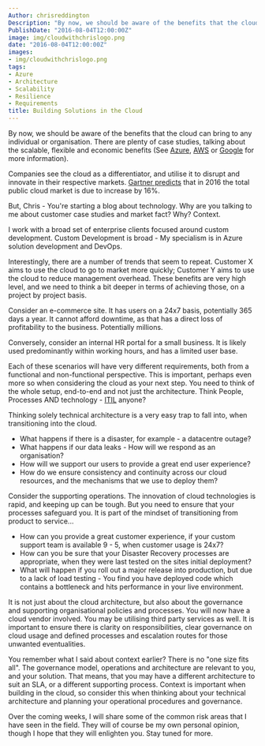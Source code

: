 ```yaml
---
Author: chrisreddington
Description: "By now, we should be aware of the benefits that the cloud can bring to any individual or organisaton. There are plenty of case studies, talking about the scalable, flexible and economic benefits. Companies see the cloud as a differentiator, and utilise it to disrupt and innovate in their respective markets. Gartner predicts that in 2016 the total public cloud market is due to increase by 16%. But, Chris - You're starting a blog about technology. Why are you talking to me about customer case studies and market fact? Why? Context."
PublishDate: "2016-08-04T12:00:00Z"
image: img/cloudwithchrislogo.png
date: "2016-08-04T12:00:00Z"
images:
- img/cloudwithchrislogo.png
tags:
- Azure
- Architecture
- Scalability
- Resilience
- Requirements
title: Building Solutions in the Cloud
---
```


By now, we should be aware of the benefits that the cloud can bring to any individual or organisation. There are plenty of case studies, talking about the scalable, flexible and economic benefits (See [Azure](https://azure.microsoft.com/en-gb/case-studies/), [AWS](https://aws.amazon.com/solutions/case-studies/) or [Google](https://cloud.google.com/customers/) for more information).

Companies see the cloud as a differentiator, and utilise it to disrupt and innovate in their respective markets. [Gartner predicts](http://www.gartner.com/newsroom/id/3188817) that in 2016 the total public cloud market is due to increase by 16%.

But, Chris - You're starting a blog about technology. Why are you talking to me about customer case studies and market fact? Why? Context.

I work with a broad set of enterprise clients focused around custom development. Custom Development is broad - My specialism is in Azure solution development and DevOps.

Interestingly, there are a number of trends that seem to repeat. Customer X aims to use the cloud to go to market more quickly; Customer Y aims to use the cloud to reduce management overhead. These benefits are very high level, and we need to think a bit deeper in terms of achieving those, on a project by project basis.

Consider an e-commerce site. It has users on a 24x7 basis, potentially 365 days a year. It cannot afford downtime, as that has a direct loss of profitability to the business. Potentially millions.

Conversely, consider an internal HR portal for a small business. It is likely used predominantly within working hours, and has a limited user base.

Each of these scenarios will have very different requirements, both from a functional and non-functional perspective. This is important, perhaps even more so when considering the cloud as your next step. You need to think of the whole setup, end-to-end and not just the architecture. Think People, Processes AND technology - [ITIL](https://en.wikipedia.org/wiki/ITIL) anyone?

Thinking solely technical architecture is a very easy trap to fall into, when transitioning into the cloud.

- What happens if there is a disaster, for example - a datacentre outage?
- What happens if our data leaks - How will we respond as an organisation?
- How will we support our users to provide a great end user experience?
- How do we ensure consistency and continuity across our cloud resources, and the mechanisms that we use to deploy them?

Consider the supporting operations. The innovation of cloud technologies is rapid, and keeping up can be tough. But you need to ensure that your processes safeguard you. It is part of the mindset of transitioning from product to service...

- How can you provide a great customer experience, if your custom support team is available 9 - 5, when customer usage is 24x7?
- How can you be sure that your Disaster Recovery processes are appropriate, when they were last tested on the sites initial deployment?
- What will happen if you roll out a major release into production, but due to a lack of load testing - You find you have deployed code which contains a bottleneck and hits performance in your live environment.

It is not just about the cloud architecture, but also about the governance and supporting organisational policies and processes. You will now have a cloud vendor involved. You may be utilising third party services as well. It is important to ensure there is clarity on responsibilities, clear governance on cloud usage and defined processes and escalation routes for those unwanted eventualities.

You remember what I said about context earlier? There is no "one size fits all". The governance model, operations and architecture are relevant to you, and your solution. That means, that you may have a different architecture to suit an SLA, or a different supporting process. Context is important when building in the cloud, so consider this when thinking about your technical architecture and planning your operational procedures and governance.

Over the coming weeks, I will share some of the common risk areas that I have seen in the field. They will of course be my own personal opinion, though I hope that they will enlighten you. Stay tuned for more.